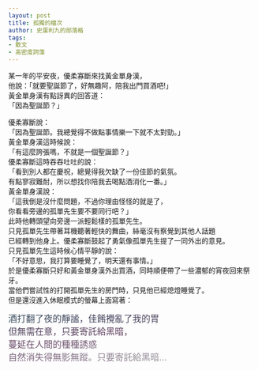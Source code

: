 ```yaml
---
layout: post
title: 孤獨的檔次
author: 史蛋利九的部落格
tags:
- 散文
- 高密度詞藻
---
```


某一年的平安夜，優柔寡斷來找黃金單身漢，  
他說：「就要聖誕節了，好無趣阿，陪我出門買酒吧!」  
黃金單身漢有點訝異的回答道：  
「因為聖誕節？」  
 
優柔寡斷說：  
「因為聖誕節。我總覺得不做點事情樂一下就不太對勁。」  
黃金單身漢這時候說：  
「有這麼誇張嗎，不就是一個聖誕節？」  
優柔寡斷這時吞吞吐吐的說：  
「看到別人都在慶祝，總覺得我欠缺了一份佳節的氣氛。  
有點寥寂難耐，所以想找你陪我去喝點酒消化一番。」  
黃金單身漢說：  
「這我倒是沒什麼問題，不過你理由怪怪的就是了，  
你看看旁邊的孤單先生要不要同行吧？」  
此時他轉頭望向旁邊一派輕鬆樣的孤單先生。  
只見孤單先生帶著耳機聽著輕快的舞曲，絲毫沒有察覺到其他人話題  
已經轉到他身上。優柔寡斷鼓起了勇氣像孤單先生提了一同外出的意見。  
只見孤單先生這時候心情平靜的說：  
「不好意思，我打算要睡覺了，明天還有事情。」  
於是優柔寡斷只好和黃金單身漢外出買酒，同時順便帶了一些濃郁的宵夜回來祭牙。  
當他們嘗試性的打開孤單先生的房門時，只見他已經熄燈睡覺了。  
但是還沒進入休眠模式的螢幕上面寫著：  

<span style="font-size: large;
background: -webkit-linear-gradient(45deg, #34495b, #603f5f, #9c949f);
-webkit-background-clip: text;
-webkit-text-fill-color: transparent;">
酒打翻了夜的靜謐，佳餚攪亂了我的胃  
但無需在意，只要寄託給黑暗，  
蔓延在人間的種種誘惑  
自然消失得無影無蹤。只要寄託給黑暗...  
</span>
